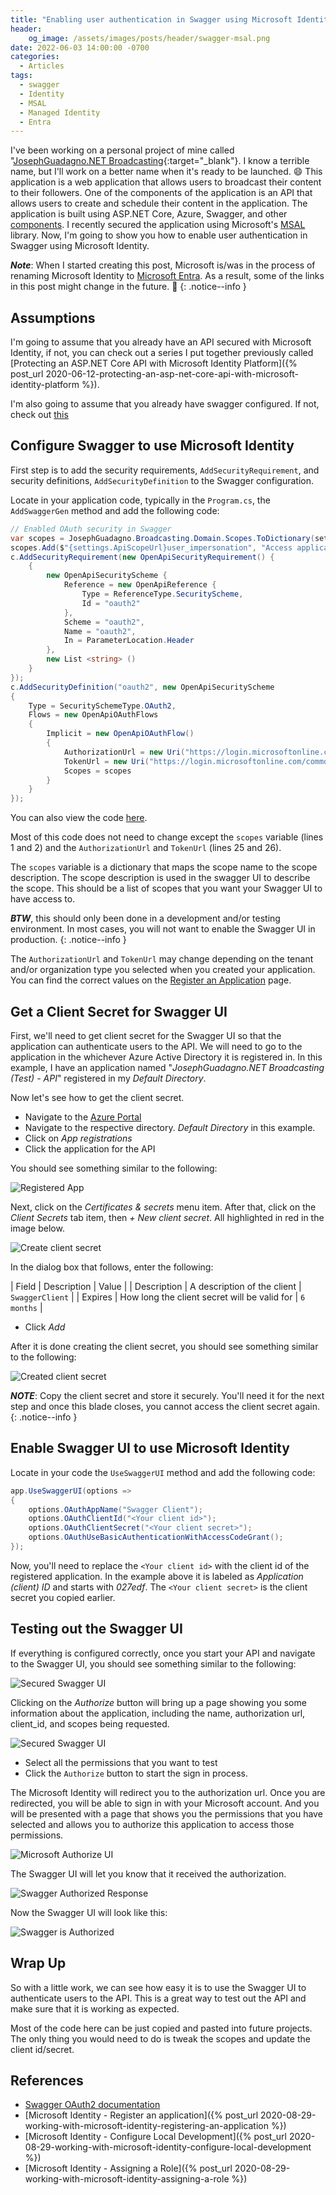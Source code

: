 ```yaml
---
title: "Enabling user authentication in Swagger using Microsoft Identity"
header:
    og_image: /assets/images/posts/header/swagger-msal.png
date: 2022-06-03 14:00:00 -0700
categories:
  - Articles
tags:
  - swagger
  - Identity
  - MSAL
  - Managed Identity
  - Entra
---
```


I've been working on a personal project of mine called "[JosephGuadagno.NET Broadcasting](https://github.com/jguadagno/jjgnet-broadcast){:target="_blank"}. I know a terrible name, but I'll work on a better name when it's ready to be launched. :smile: This application is a web application that allows users to broadcast their content to their followers. One of the components of the application is an API that allows users to create and schedule their content in the application. The application is built using ASP.NET Core, Azure, Swagger, and other [components](https://github.com/jguadagno/jjgnet-broadcast/blob/main/infrastructure-needs.md). I recently secured the application using Microsoft's [MSAL](https://docs.microsoft.com/en-us/azure/active-directory-b2c/msal-overview?WT.mc_id=AZ-MVP-4024623) library. Now, I'm going to show you how to enable user authentication in Swagger using Microsoft Identity.

***Note***: When I started creating this post, Microsoft is/was in the process of renaming Microsoft Identity to [Microsoft Entra](https://www.microsoft.com/en-us/security/business/microsoft-entra). As a result, some of the links in this post might change in the future. :slightly_frowning_face:
{: .notice--info }

## Assumptions

I'm going to assume that you already have an API secured with Microsoft Identity, if not, you can check out a series I put together previously called [Protecting an ASP.NET Core API with Microsoft Identity Platform]({% post_url 2020-06-12-protecting-an-asp-net-core-api-with-microsoft-identity-platform %}).

I'm also going to assume that you already have swagger configured. If not, check out [this](https://docs.microsoft.com/en-us/aspnet/core/tutorials/web-api-help-pages-using-swagger?view=aspnetcore-6.0&WT.mc_id=AZ-MVP-4024623)

## Configure Swagger to use Microsoft Identity

First step is to add the security requirements, `AddSecurityRequirement`, and security definitions, `AddSecurityDefinition` to the Swagger configuration.

Locate in your application code, typically in the `Program.cs`, the `AddSwaggerGen` method and add the following code:

```csharp
// Enabled OAuth security in Swagger
var scopes = JosephGuadagno.Broadcasting.Domain.Scopes.ToDictionary(settings.ApiScopeUrl);
scopes.Add($"{settings.ApiScopeUrl}user_impersonation", "Access application on user behalf");
c.AddSecurityRequirement(new OpenApiSecurityRequirement() {  
    {  
        new OpenApiSecurityScheme {  
            Reference = new OpenApiReference {  
                Type = ReferenceType.SecurityScheme,  
                Id = "oauth2"  
            },  
            Scheme = "oauth2",  
            Name = "oauth2",  
            In = ParameterLocation.Header  
        },  
        new List <string> ()  
    }  
});   
c.AddSecurityDefinition("oauth2", new OpenApiSecurityScheme
{
    Type = SecuritySchemeType.OAuth2,
    Flows = new OpenApiOAuthFlows
    {
        Implicit = new OpenApiOAuthFlow()
        {
            AuthorizationUrl = new Uri("https://login.microsoftonline.com/common/oauth2/v2.0/authorize"),
            TokenUrl = new Uri("https://login.microsoftonline.com/common/common/v2.0/token"),
            Scopes = scopes
        }
    }
});
```

You can also view the code [here](https://github.com/jguadagno/jjgnet-broadcast/blob/d9648a049b172cd600dcfb8a5847ff6e852ddbc9/src/JosephGuadagno.Broadcasting.Api/Program.cs#L62-L92).

Most of this code does not need to change except the `scopes` variable (lines 1 and 2) and the `AuthorizationUrl` and `TokenUrl` (lines 25 and 26).

The `scopes` variable is a dictionary that maps the scope name to the scope description. The scope description is used in the swagger UI to describe the scope.  This should be a list of scopes that you want your Swagger UI to have access to.  

***BTW***, this should only been done in a development and/or testing environment.  In most cases, you will not want to enable the Swagger UI in production.
{: .notice--info }

The `AuthorizationUrl` and `TokenUrl` may change depending on the tenant and/or organization type you selected when you created your application.  You can find the correct values on the [Register an Application](https://docs.microsoft.com/en-us/azure/active-directory/develop/quickstart-register-app#register-an-application?WT.mc_id=AZ-MVP-4024623) page.

## Get a Client Secret for Swagger UI

First, we'll need to get client secret for the Swagger UI so that the application can authenticate users to the API. We will need to go to the application in the whichever Azure Active Directory it is registered in.  In this example, I have an application named "*JosephGuadagno.NET Broadcasting (Test) - API*" registered in my *Default Directory*.

Now let's see how to get the client secret.

- Navigate to the [Azure Portal](https://portal.azure.com)
- Navigate to the respective directory. *Default Directory* in this example.
- Click on *App registrations*
- Click the application for the API

You should see something similar to the following:

![Registered App](/assets/images/posts/swagger-msal-registered-app.png)

Next, click on the *Certificates & secrets* menu item. After that, click on the *Client Secrets* tab item, then *+ New client secret*. All highlighted in red in the image below.

![Create client secret](/assets/images/posts/swagger-msal-create-client-secret.png)

In the dialog box that follows, enter the following:

| Field | Description | Value |
| Description | A description of the client | `SwaggerClient` |
| Expires | How long the client secret will be valid for | `6 months` |

- Click *Add*

After it is done creating the client secret, you should see something similar to the following:

![Created client secret](/assets/images/posts/swagger-msal-create-client-secret-created.png)

***NOTE***: Copy the client secret and store it securely. You'll need it for the next step and once this blade closes, you cannot access the client secret again.
{: .notice--info }

## Enable Swagger UI to use Microsoft Identity

Locate in your code the `UseSwaggerUI` method and add the following code:

```csharp
app.UseSwaggerUI(options =>
{
    options.OAuthAppName("Swagger Client");
    options.OAuthClientId("<Your client id>");
    options.OAuthClientSecret("<Your client secret>");
    options.OAuthUseBasicAuthenticationWithAccessCodeGrant();
});
```

Now, you'll need to replace the `<Your client id>` with the client id of the registered application. In the example above it is labeled as *Application (client) ID* and starts with *027edf*.  The `<Your client secret>` is the client secret you copied earlier.

## Testing out the Swagger UI

If everything is configured correctly, once you start your API and navigate to the Swagger UI, you should see something similar to the following:

![Secured Swagger UI](/assets/images/posts/swagger-msal-secured-swagger-ui.png)

Clicking on the *Authorize* button will bring up a page showing you some information about the application, including the name, authorization url, client_id, and scopes being requested.  

![Secured Swagger UI](/assets/images/posts/swagger-msal-available-authorizations.png)

- Select all the permissions that you want to test
- Click the `Authorize` button to start the sign in process.

The Microsoft Identity will redirect you to the authorization url.  Once you are redirected, you will be able to sign in with your Microsoft account. And you will be presented with a page that shows you the permissions that you have selected and allows you to authorize this application to access those permissions.

![Microsoft Authorize UI](/assets/images/posts/swagger-msal-microsoft-authorize-ui.png)

The Swagger UI will let you know that it received the authorization.

![Swagger Authorized Response](/assets/images/posts/swagger-msal-swagger-authorized-response.png)

Now the Swagger UI will look like this:

![Swagger is Authorized](/assets/images/posts/swagger-msal-swagger-is-authorized.png)

## Wrap Up

So with a little work, we can see how easy it is to use the Swagger UI to authenticate users to the API. This is a great way to test out the API and make sure that it is working as expected.

Most of the code here can be just copied and pasted into future projects.  The only thing you would need to do is tweak the scopes and update the client id/secret.

## References

- [Swagger OAuth2 documentation](https://swagger.io/docs/specification/authentication/oauth2s)
- [Microsoft Identity - Register an application]({% post_url 2020-08-29-working-with-microsoft-identity-registering-an-application %})
- [Microsoft Identity - Configure Local Development]({% post_url 2020-08-29-working-with-microsoft-identity-configure-local-development %})
- [Microsoft Identity - Assigning a Role]({% post_url 2020-08-29-working-with-microsoft-identity-assigning-a-role %})
